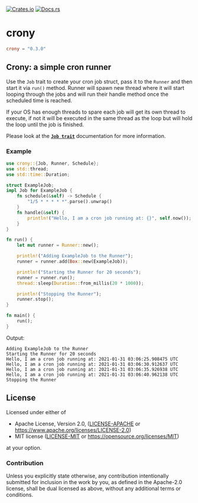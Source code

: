 [![Crates.io](https://img.shields.io/crates/v/crony.svg)](https://crates.io/crates/crony)
[![Docs.rs](https://docs.rs/crony/badge.svg)](https://docs.rs/crony)

# crony

```toml
crony = "0.3.0"
```

## Crony: a simple cron runner

Use the `Job` trait to create your cron job struct, pass it to the `Runner` and then start it via `run()` method.
Runner will spawn new thread where it will start looping through the jobs and will run their handle
method once the scheduled time is reached.

If your OS has enough threads to spare each job will get its own thread to execute, if not it will be
executed in the same thread as the loop but will hold the loop until the job is finished.

Please look at the [**`Job trait`**](./trait.Job.html) documentation for more information.

### Example
```rust
use crony::{Job, Runner, Schedule};
use std::thread;
use std::time::Duration;

struct ExampleJob;
impl Job for ExampleJob {
    fn schedule(&self) -> Schedule {
        "1/5 * * * * *".parse().unwrap()
    }
    fn handle(&self) {
        println!("Hello, I am a cron job running at: {}", self.now());
    }
}

fn run() {
    let mut runner = Runner::new();

    println!("Adding ExampleJob to the Runner");
    runner = runner.add(Box::new(ExampleJob));

    println!("Starting the Runner for 20 seconds");
    runner = runner.run();
    thread::sleep(Duration::from_millis(20 * 1000));

    println!("Stopping the Runner");
    runner.stop();
}

fn main() {
    run();
}
```

Output:
```shell
Adding ExampleJob to the Runner
Starting the Runner for 20 seconds
Hello, I am a cron job running at: 2021-01-31 03:06:25.908475 UTC
Hello, I am a cron job running at: 2021-01-31 03:06:30.912637 UTC
Hello, I am a cron job running at: 2021-01-31 03:06:35.926938 UTC
Hello, I am a cron job running at: 2021-01-31 03:06:40.962138 UTC
Stopping the Runner
```

## License

Licensed under either of

* Apache License, Version 2.0, ([LICENSE-APACHE](LICENSE-APACHE) or https://www.apache.org/licenses/LICENSE-2.0)
* MIT license ([LICENSE-MIT](LICENSE-MIT) or https://opensource.org/licenses/MIT)

at your option.

### Contribution

Unless you explicitly state otherwise, any contribution intentionally
submitted for inclusion in the work by you, as defined in the Apache-2.0
license, shall be dual licensed as above, without any additional terms or
conditions.

